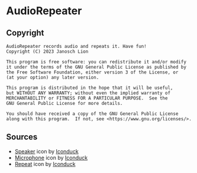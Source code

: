 # AudioRepeater

## Copyright

    AudioRepeater records audio and repeats it. Have fun!
    Copyright (C) 2023 Janosch Lion

    This program is free software: you can redistribute it and/or modify
    it under the terms of the GNU General Public License as published by
    the Free Software Foundation, either version 3 of the License, or
    (at your option) any later version.

    This program is distributed in the hope that it will be useful,
    but WITHOUT ANY WARRANTY; without even the implied warranty of
    MERCHANTABILITY or FITNESS FOR A PARTICULAR PURPOSE.  See the
    GNU General Public License for more details.

    You should have received a copy of the GNU General Public License
    along with this program.  If not, see <https://www.gnu.org/licenses/>.


## Sources

* [Speaker](https://iconduck.com/icons/68292/speaker) icon by [Iconduck](https://iconduck.com)
* [Microphone](https://iconduck.com/icons/22173/microphone) icon by [Iconduck](https://iconduck.com)
* [Repeat](https://iconduck.com/icons/182440/repeat) icon by [Iconduck](https://iconduck.com)
